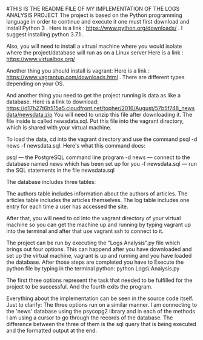 #THIS IS THE README FILE OF MY IMPLEMENTATION OF THE LOGS ANALYSIS PROJECT
The project is based on the Python programming language in order to continue and execute it one must first download
and install Python 3 . Here is a link : https://www.python.org/downloads/ . 
I suggest installing python 3.7.1 .

Also, you will need to install a vitrual machine where you would isolate where the project/database will run as on a Linux server
Here is a link : https://www.virtualbox.org/

Another thing you should install is vagrant: Here is a link : https://www.vagrantup.com/downloads.html .
There are different types depending on your OS.

And another thing you need to get the project running is data as like a database. 
Here is a link to download: https://d17h27t6h515a5.cloudfront.net/topher/2016/August/57b5f748_newsdata/newsdata.zip
You will need to unzip this file after downloading it. The file inside is called newsdata.sql. Put this file into the vagrant directory, which is shared with your virtual machine.

To load the data, cd into the vagrant directory and use the command psql -d news -f newsdata.sql.
Here's what this command does:

psql — the PostgreSQL command line program
-d news — connect to the database named news which has been set up for you
-f newsdata.sql — run the SQL statements in the file newsdata.sql

The database includes three tables:

The authors table includes information about the authors of articles.
The articles table includes the articles themselves.
The log table includes one entry for each time a user has accessed the site.

After that, you will need to cd into the vagrant directory of your virtual machine so you can get the machine up and running by typing
vagrant up into the terminal and after that use vagrant ssh to connect to it. 

The project can be run by executing the "Logs Analysis".py file which brings out four options. This can happend after you have downloaded 
and set up the virtual machine, vagrant is up and running and you have loaded the database. After those steps are completed you have to 
Execute the python file by typing in the terminal python: python Logs\ Analysis.py

The first three options represent the task that needed to be fulfilled for the project to be successful.
And the fourth exits the program.

Everything about the implementation can be seen in the source code itself. Just to clarify:
The three options run on a similar manner. I am connecting to the 'news' database using the psycopg2 library
and in each of the methods I am using a cursor to go through the records of the database. The difference between the
three of them is the sql query that is being executed and the formatted output at the end.